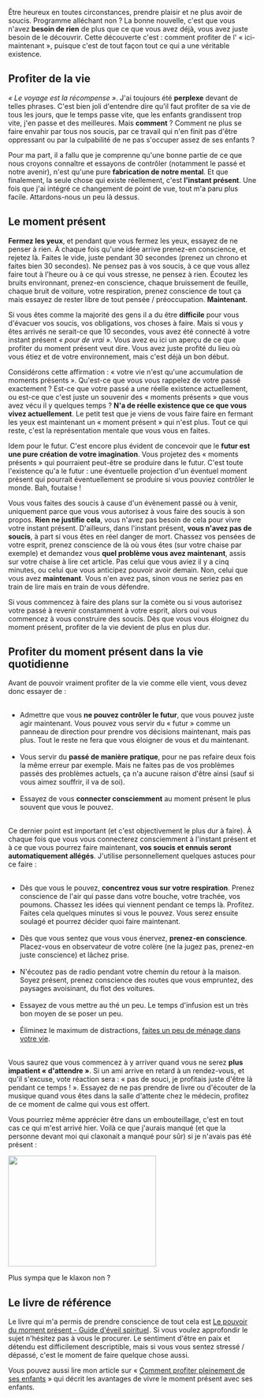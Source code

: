 <!-- 
.. title: Le pouvoir du moment présent
.. slug: le-pouvoir-du-moment-présent
.. date: 2012-10-25 10:11:07+02:00
.. tags: Zen, Développement personnel, Livres
.. category: 
.. link: 
.. description: 
.. type: text
-->

<p></p><p>Être heureux en toutes circonstances, prendre plaisir et ne plus avoir de soucis. Programme alléchant non ? La bonne nouvelle, c'est que vous n'avez <strong>besoin de rien</strong> de plus que ce que vous avez déjà, vous avez juste besoin de le découvrir. Cette découverte c'est : comment profiter de l' « ici-maintenant », puisque c'est de tout façon tout ce qui a une véritable existence.</p><p></p>
<!-- TEASER_END -->
<p></p><h2>Profiter de la vie</h2><p></p>

<p></p><p><em>« Le voyage est la récompense »</em>. J'ai toujours été <strong>perplexe</strong> devant de telles phrases. C'est bien joli d'entendre dire qu'il faut profiter de sa vie de tous les jours, que le temps passe vite, que les enfants grandissent trop vite, j'en passe et des meilleures. Mais <strong>comment</strong> ? Comment ne plus se faire envahir par tous nos soucis, par ce travail qui n'en finit pas d'être oppressant ou par la culpabilité de ne pas s'occuper assez de ses enfants ?</p><p></p>

<p></p><p>Pour ma part, il a fallu que je comprenne qu'une bonne partie de ce que nous croyons connaître et essayons de contrôler (notamment le passé et notre avenir), n'est qu'une pure <strong>fabrication de notre mental</strong>. Et que finalement, la seule chose qui existe réellement, c'est <strong>l'instant présent</strong>. Une fois que j'ai intégré ce changement de point de vue, tout m'a paru plus facile. Attardons-nous un peu là dessus.</p><p></p>

<p></p><h2>Le moment présent</h2><p></p>

<p></p><p><strong>Fermez les yeux</strong>, et pendant que vous fermez les yeux, essayez de ne penser à rien. À chaque fois qu'une idée arrive prenez-en conscience, et rejetez là. Faites le vide, juste pendant 30 secondes (prenez un chrono et faites bien 30 secondes). Ne pensez pas à vos soucis, à ce que vous allez faire tout à l'heure ou à ce qui vous stresse, ne pensez à rien. Écoutez les bruits environnant, prenez-en conscience, chaque bruissement de feuille, chaque bruit de voiture, votre respiration, prenez conscience de tout ça mais essayez de rester libre de tout pensée / préoccupation. <strong>Maintenant</strong>.</p><p></p>

<p></p><p>Si vous êtes comme la majorité des gens il a du être <strong>difficile</strong> pour vous d'évacuer vos soucis, vos obligations, vos choses à faire. Mais si vous y êtes arrivés ne serait-ce que 10 secondes, vous avez été connecté à votre instant présent <em>« pour de vrai »</em>. Vous avez eu ici un aperçu de ce que profiter du moment présent veut dire. Vous avez juste profité du lieu où vous étiez et de votre environnement, mais c'est déjà un bon début.</p><p></p>

<p></p><p>Considérons cette affirmation : « votre vie n'est qu'une accumulation de moments présents ». Qu'est-ce que vous vous rappelez de votre passé exactement ? Est-ce que votre passé a une réelle existence actuellement, ou est-ce que c'est juste un souvenir des « moments présents » que vous avez vécu il y quelques temps ? <strong>N'a de réelle existence que ce que vous vivez actuellement</strong>. Le petit test que je viens de vous faire faire en fermant les yeux est maintenant un « moment présent » qui n'est plus. Tout ce qui reste, c'est la représentation mentale que vous vous en faites.</p><p></p>

<p></p><p>Idem pour le futur. C'est encore plus évident de concevoir que le <strong>futur est une pure création de votre imagination</strong>. Vous projetez des « moments présents » qui pourraient peut-être se produire dans le futur. C'est toute l'existence qu'a le futur : une éventuelle projection d'un éventuel moment présent qui pourrait éventuellement se produire si vous pouviez contrôler le monde. Bah, foutaise !</p><p></p>

<p></p><p>Vous vous faites des soucis à cause d'un évènement passé ou à venir, uniquement parce que vous vous autorisez à vous faire des soucis à son propos. <strong>Rien ne justifie cela</strong>, vous n'avez pas besoin de cela pour vivre votre instant présent. D'ailleurs, dans l'instant présent, <strong>vous n'avez pas de soucis</strong>, à part si vous êtes en réel danger de mort. Chassez vos pensées de votre esprit, prenez conscience de là où vous êtes (sur votre chaise par exemple) et demandez vous <strong>quel problème vous avez maintenant</strong>, assis sur votre chaise à lire cet article. Pas celui que vous aviez il y a cinq minutes, ou celui que vous anticipez pouvoir avoir demain. Non, celui que vous avez <strong>maintenant</strong>. Vous n'en avez pas, sinon vous ne seriez pas en train de lire mais en train de vous défendre.</p><p></p>

<p></p><p>Si vous commencez à faire des plans sur la comète ou si vous autorisez votre passé à revenir constamment à votre esprit, alors oui vous commencez à vous construire des soucis. Dès que vous vous éloignez du moment présent, profiter de la vie devient de plus en plus dur.</p><p></p>

<p></p><h2>Profiter du moment présent dans la vie quotidienne</h2><p></p>

<p></p><p>Avant de pouvoir vraiment profiter de la vie comme elle vient, vous devez donc essayer de :</p><p></p>

<p></p><ul><br><li>Admettre que vous <strong>ne pouvez contrôler le futur</strong>, que vous pouvez juste agir maintenant. Vous pouvez vous servir du « futur » comme un panneau de direction pour prendre vos décisions maintenant, mais pas plus. Tout le reste ne fera que vous éloigner de vous et du maintenant.</li><br><li>Vous servir du <strong>passé de manière pratique</strong>, pour ne pas refaire deux fois la même erreur par exemple. Mais ne faites pas de vos problèmes passés des problèmes actuels, ça n'a aucune raison d'être ainsi (sauf si vous aimez souffrir, il va de soi).</li><br><li>Essayez de vous <strong>connecter consciemment</strong> au moment présent le plus souvent que vous le pouvez.</li><br></ul><p></p>

<p></p><p>Ce dernier point est important (et c'est objectivement le plus dur à faire). À chaque fois que vous vous connecterez consciemment à l'instant présent et à ce que vous pourrez faire maintenant, <strong>vos soucis et ennuis seront automatiquement allégés</strong>. J'utilise personnellement quelques astuces pour ce faire :</p><p></p>

<p></p><ul><br><li>Dès que vous le pouvez, <strong>concentrez vous sur votre respiration</strong>. Prenez conscience de l'air qui passe dans votre bouche, votre trachée, vos poumons. Chassez les idées qui viennent pendant ce temps là. Profitez. Faites cela quelques minutes si vous le pouvez. Vous serez ensuite soulagé et pourrez décider quoi faire maintenant.</li><br><li>Dès que vous sentez que vous vous énervez, <strong>prenez-en conscience</strong>. Placez-vous en observateur de votre colère (ne la jugez pas, prenez-en juste conscience) et lâchez prise.</li><br><li>N'écoutez pas de radio pendant votre chemin du retour à la maison. Soyez présent, prenez conscience des routes que vous empruntez, des paysages avoisinant, du flot des voitures.</li><br><li>Essayez de vous mettre au thé un peu. Le temps d'infusion est un très bon moyen de se poser un peu.</li><br><li>Éliminez le maximum de distractions, <a href="/jai-pas-le-temps-la-pire-excuse-qui-soit/">faites un peu de ménage dans votre vie</a>.</li><br></ul><p></p>

<p></p><p>Vous saurez que vous commencez à y arriver quand vous ne serez <strong>plus impatient « d'attendre »</strong>. Si un ami arrive en retard à un rendez-vous, et qu'il s'excuse, vote réaction sera : « pas de souci, je profitais juste d'être là pendant ce temps ! ». Essayez de ne pas prendre de livre ou d'écouter de la musique quand vous êtes dans la salle d'attente chez le médecin, profitez de ce moment de calme qui vous est offert.</p><p></p>

<p></p><p>Vous pourriez même apprécier être dans un embouteillage, c'est en tout cas ce qui m'est arrivé hier. Voilà ce que j'aurais manqué (et que la personne devant moi qui claxonait a manqué pour sûr) si je n'avais pas été présent :</p><p></p>

<p></p><p class="text-center"><a href="http://data.jousse.org/blog/2012-10-23-09.01.30.jpg"><img alt="" class="aligncenter size-medium wp-image-166" height="225" src="http://data.jousse.org/blog/2012-10-23-09.01.30-300x225.jpg" title="Levé de soleil au Mans" width="300"></a></p><p></p>

<p></p><p>Plus sympa que le klaxon non ?</p><p></p>

<p></p><h2>Le livre de référence</h2><p></p>

<p></p><p>Le livre qui m'a permis de prendre conscience de tout cela est <a href="http://www.amazon.fr/gp/product/2290020206/ref=as_li_ss_tl?ie=UTF8&amp;tag=vincjous-21&amp;linkCode=as2&amp;camp=1642&amp;creative=19458&amp;creativeASIN=2290020206">Le pouvoir du moment présent - Guide d'éveil spirituel</a><img alt="" border="0" height="1" src="http://www.assoc-amazon.fr/e/ir?t=vincjous-21&amp;l=as2&amp;o=8&amp;a=2290020206" style="border: none !important; margin: 0px !important;" width="1">. Si vous voulez approfondir le sujet n'hésitez pas à vous le procurer. Le sentiment d'être en paix et détendu est difficilement descriptible, mais si vous vous sentez stressé / dépassé, c'est le moment de faire quelque chose aussi.</p><p></p>

<p></p><p>Vous pouvez aussi lire mon article sur « <a href="/comment-pleinement-profiter-de-ses-enfants/">Comment profiter pleinement de ses enfants</a> » qui décrit les avantages de vivre le moment présent avec ses enfants.</p><p></p>
